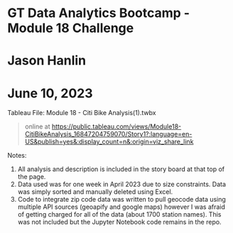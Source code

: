 # GT Data Analytics Bootcamp - Module 18 Challenge
# Jason Hanlin
# June 10, 2023

Tableau File: Module 18 - Citi Bike Analysis(1).twbx
> online at https://public.tableau.com/views/Module18-CitiBikeAnalysis_16847204759070/Story1?:language=en-US&publish=yes&:display_count=n&:origin=viz_share_link

Notes: 
1) All analysis and description is included in the story board at that top of the page.
2) Data used was for one week in April 2023 due to size constraints.  Data was simply sorted and manually deleted using Excel.  
3) Code to integrate zip code data was written to pull geocode data using multiple API sources (geoapify and google maps) however I was afraid of getting charged for all of the data (about 1700 station names).  This was not included but the Jupyter Notebook code remains in the repo.    



